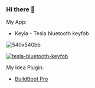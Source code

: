 ### Hi there 👋

My App:

* Keyla - Tesla bluetooth keyfob
  
![540x540bb](https://github.com/dos1in/dos1in/assets/981214/29490178-0698-4ac0-88a7-b510356b94d2)

[![tesla-bluetooth-keyfob](https://tools.applemediaservices.com/api/badges/download-on-the-app-store/black/en-us)](https://www.baidu.com)



My Idea Plugin: 

* [BuildBoot Pro](https://plugins.jetbrains.com/plugin/20350-buildboot-pro)


